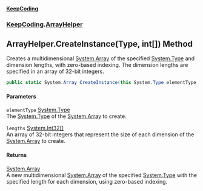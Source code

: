 #### [KeepCoding](index.md 'index')
### [KeepCoding](KeepCoding.md 'KeepCoding').[ArrayHelper](ArrayHelper.md 'KeepCoding.ArrayHelper')
## ArrayHelper.CreateInstance(Type, int[]) Method
Creates a multidimensional [System.Array](https://docs.microsoft.com/en-us/dotnet/api/System.Array 'System.Array') of the specified [System.Type](https://docs.microsoft.com/en-us/dotnet/api/System.Type 'System.Type') and dimension lengths, with zero-based indexing. The dimension lengths are specified in an array of 32-bit integers.  
```csharp
public static System.Array CreateInstance(this System.Type elementType, params int[] lengths);
```
#### Parameters
<a name='KeepCoding_ArrayHelper_CreateInstance(System_Type_int__)_elementType'></a>
`elementType` [System.Type](https://docs.microsoft.com/en-us/dotnet/api/System.Type 'System.Type')  
The [System.Type](https://docs.microsoft.com/en-us/dotnet/api/System.Type 'System.Type') of the [System.Array](https://docs.microsoft.com/en-us/dotnet/api/System.Array 'System.Array') to create.
  
<a name='KeepCoding_ArrayHelper_CreateInstance(System_Type_int__)_lengths'></a>
`lengths` [System.Int32](https://docs.microsoft.com/en-us/dotnet/api/System.Int32 'System.Int32')[[]](https://docs.microsoft.com/en-us/dotnet/api/System.Array 'System.Array')  
An array of 32-bit integers that represent the size of each dimension of the [System.Array](https://docs.microsoft.com/en-us/dotnet/api/System.Array 'System.Array') to create.
  
#### Returns
[System.Array](https://docs.microsoft.com/en-us/dotnet/api/System.Array 'System.Array')  
A new multidimensional [System.Array](https://docs.microsoft.com/en-us/dotnet/api/System.Array 'System.Array') of the specified [System.Type](https://docs.microsoft.com/en-us/dotnet/api/System.Type 'System.Type') with the specified length for each dimension, using zero-based indexing.
